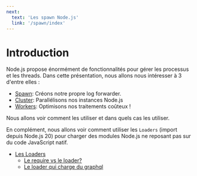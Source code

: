 ```yaml
---
next:
  text: 'Les spawn Node.js'
  link: '/spawn/index'
---
```


# Introduction


Node.js propose énormément de fonctionnalités pour gérer les processus et les threads.
Dans cette présentation, nous allons nous intéresser à 3 d'entre elles :

- [Spawn](./docs/spawn/index.md): Créons notre propre log forwarder.
- [Cluster](./docs/cluster/index.md): Parallélisons nos instances Node.js
- [Workers](./docs/workers/index.md): Optimisons nos traitements coûteux !

Nous allons voir comment les utiliser et dans quels cas les utiliser.

En complément, nous allons voir comment utiliser les `Loaders` (import depuis Node.js 20) pour
charger des modules Node.js ne reposant pas sur du code JavaScript natif.

- [Les Loaders](./docs/loaders/index.md)
  - [Le require vs le loader?]()
  - [Le loader qui charge du graphql](./docs/loaders/graphql.md)

